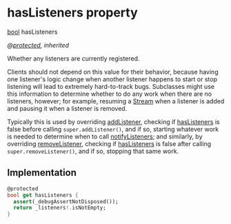 


# hasListeners property








[bool](https://api.flutter.dev/flutter/dart-core/bool-class.html) hasListeners
  
_@[protected](https://pub.dev/documentation/meta/1.3.0/meta/protected-constant.html), inherited_



<p>Whether any listeners are currently registered.</p>
<p>Clients should not depend on this value for their behavior, because having
one listener's logic change when another listener happens to start or stop
listening will lead to extremely hard-to-track bugs. Subclasses might use
this information to determine whether to do any work when there are no
listeners, however; for example, resuming a <a href="https://api.flutter.dev/flutter/dart-async/Stream-class.html">Stream</a> when a listener is
added and pausing it when a listener is removed.</p>
<p>Typically this is used by overriding <a href="../../providers_lock_provider/LockProvider/addListener.md">addListener</a>, checking if
<a href="../../providers_lock_provider/LockProvider/hasListeners.md">hasListeners</a> is false before calling <code>super.addListener()</code>, and if so,
starting whatever work is needed to determine when to call
<a href="../../providers_lock_provider/LockProvider/notifyListeners.md">notifyListeners</a>; and similarly, by overriding <a href="../../providers_lock_provider/LockProvider/removeListener.md">removeListener</a>, checking
if <a href="../../providers_lock_provider/LockProvider/hasListeners.md">hasListeners</a> is false after calling <code>super.removeListener()</code>, and if
so, stopping that same work.</p>



## Implementation

```dart
@protected
bool get hasListeners {
  assert(_debugAssertNotDisposed());
  return _listeners!.isNotEmpty;
}
```








